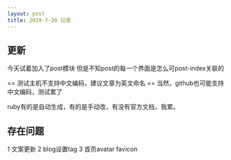 ```yaml
---
layout: post
title: 2019-7-30 记录
---
```




## 更新
今天试着加入了post模块
但是不知post的每一个界面是怎么可post-index关联的

== 测试主机不支持中文编码，建议文章为英文命名 ==
当然，github也可能支持中文编码，测试累了

ruby有的是自动生成，有的是手动改，有没有官方文档，我累。

## 存在问题
1 文案更新
2 blog设置tag
3 首页avatar favicon
